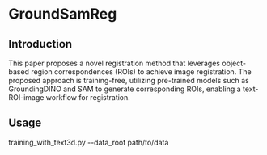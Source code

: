 # GroundSamReg
## Introduction
This paper proposes a novel registration method that leverages object-based region correspondences (ROIs) to achieve image registration. The proposed approach is training-free, utilizing pre-trained models such as GroundingDINO and SAM to generate corresponding ROIs, enabling a text-ROI-image workflow for registration.
## Usage
training_with_text3d.py --data_root path/to/data
